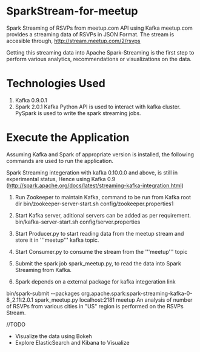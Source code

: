 # SparkStream-for-meetup
Spark Streaming of RSVPs from meetup.com API using Kafka meetup.com provides a streaming data of RSVPs in JSON Format. The stream is accesible through, http://stream.meetup.com/2/rsvps

Getting this streaming data into Apache Spark-Streaming is the first step to perform various analytics, recommendations or visualizations on the data.

# Technologies Used
 1. Kafka 0.9.0.1
 2. Spark 2.0.1
Kafka Python API is used to interact with kafka cluster. PySpark is used to write the spark streaming jobs.

# Execute the Application
Assuming Kafka and Spark of appropriate version is installed, the following commands are used to run the application.

Spark Streaming integeration with kafka 0.10.0.0 and above, is still in experimental status, Hence using Kafka 0.9 (http://spark.apache.org/docs/latest/streaming-kafka-integration.html)

 1. Run Zookeeper to maintain Kafka, command to be run from Kafka root dir bin/zookeeper-server-start.sh config/zookeeper.properties1 

 2. Start Kafka server, aditional servers can be added as per requirement. bin/kafka-server-start.sh config/server.properties

 3. Start Producer.py to start reading data from the meetup stream and store it in '''meetup''' kafka topic.

 4. Start Consumer.py to consume the stream from the '''meetup''' topic

 5. Submit the spark job spark_meetup.py, to read the data into Spark Streaming from Kafka.

 6. Spark depends on a external package for kafka integeration link

bin/spark-submit --packages org.apache.spark:spark-streaming-kafka-0-8_2.11:2.0.1 spark_meetup.py localhost:2181 meetup An analysis of number of RSVPs from various cities in "US" region is performed on the RSVPs Stream.

//TODO

 * Visualize the data using Bokeh
 * Explore ElasticSearch and Kibana to Visualize

